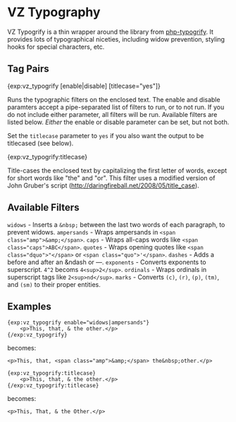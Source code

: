 VZ Typography
=============

VZ Typogrify is a thin wrapper around the library from <a href="http://blog.hamstu.com/2007/05/31/web-typogrify-just-got-better/">php-typogrify</a>. It provides lots of typographical niceties, including widow prevention, styling hooks for special characters, etc.

Tag Pairs
---------

{exp:vz_typogrify [enable|disable] [titlecase="yes"]}

Runs the typographic filters on the enclosed text. The enable and disable paramters accept a pipe-separated list of filters to run, or to not run. If you do not include either parameter, all filters will be run. Available filters are listed below. *Either* the enable or disable parameter can be set, but not both.

Set the `titlecase` parameter to `yes` if you also want the output to be titlecased (see below).

{exp:vz_typogrify:titlecase}

Title-cases the enclosed text by capitalizing the first letter of words, except for short words like "the" and "or". This filter uses a modified version of John Gruber's script (http://daringfireball.net/2008/05/title_case).

Available Filters
-----------------

`widows` - Inserts a `&nbsp;` between the last two words of each paragraph, to prevent widows.
`ampersands` - Wraps ampersands in `<span class="amp">&amp;</span>`.
`caps` - Wraps all-caps words like `<span class="caps">ABC</span>`.
`quotes` - Wraps opening quotes like `<span class="dquo">"</span>` or `<span class="quo">'</span>`.
`dashes` - Adds a &thinsp; before and after an &ndash or &mdash;.
`exponents` - Converts exponents to superscript. `4^2` becoms `4<sup>2</sup>`.
`ordinals` - Wraps ordinals in superscript tags like `2<sup>nd</sup>`.
`marks` - Converts `(c)`, `(r)`, `(p)`, `(tm)`, and `(sm)` to their proper entities.

Examples
--------

    {exp:vz_typogrify enable="widows|ampersands"}
        <p>This, that, & the other.</p>
    {/exp:vz_typogrify}

becomes:

    <p>This, that, <span class="amp">&amp;</span> the&nbsp;other.</p>

    {exp:vz_typogrify:titlecase}
        <p>This, that, & the other.</p>
    {/exp:vz_typogrify:titlecase}

becomes:

    <p>This, That, & the Other.</p>
